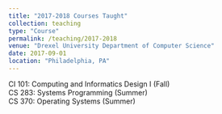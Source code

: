 ```yaml
---
title: "2017-2018 Courses Taught"
collection: teaching
type: "Course"
permalink: /teaching/2017-2018
venue: "Drexel University Department of Computer Science"
date: 2017-09-01
location: "Philadelphia, PA"
---
```


CI 101: Computing and Informatics Design I (Fall)  
CS 283: Systems Programming (Summer)  
CS 370: Operating Systems (Summer)  